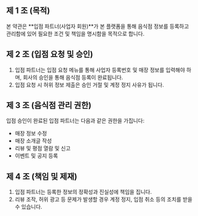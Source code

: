 ## 제 1 조 (목적)
본 약관은 **입점 파트너(사업자 회원)**가 본 플랫폼을 통해 음식점 정보를 등록하고 관리함에 있어 필요한 조건 및 책임을 명시함을 목적으로 합니다.

## 제 2 조 (입점 요청 및 승인)
1. 입점 파트너는 입점 요청 메뉴를 통해 사업자 등록번호 및 매장 정보를 입력해야 하며, 회사의 승인을 통해 음식점 등록이 완료됩니다.  
2. 입점 요청 시 허위 정보 제출은 승인 거절 및 계정 정지 사유가 됩니다.

## 제 3 조 (음식점 관리 권한)
입점 승인이 완료된 입점 파트너는 다음과 같은 권한을 가집니다:
- 매장 정보 수정
- 매장 소개글 작성
- 리뷰 및 평점 열람 및 신고
- 이벤트 및 공지 등록

## 제 4 조 (책임 및 제재)
1. 입점 파트너는 등록한 정보의 정확성과 진실성에 책임을 집니다.  
2. 리뷰 조작, 허위 광고 등 문제가 발생할 경우 계정 정지, 입점 취소 등의 조치를 받을 수 있습니다.